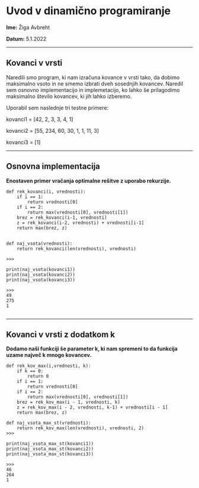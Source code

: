 # Uvod v dinamično programiranje

**Ime:** Žiga Avbreht

**Datum:** 5.1.2022

---
## Kovanci v vrsti
Naredili smo program, ki nam izračuna kovance v vrsti tako, da dobimo maksimalno vsoto in ne smemo izbrati dveh sosednjih
kovancev. Naredil sem osnovno implementacijo in implemetacijo, ko lahko še prilagodimo maksimalno
število kovancev, ki jih lahko izberemo.

Uporabil sem naslednje tri testne primere:


kovanci1 = [42, 2, 3, 3, 4, 1]

kovanci2 = [55, 234, 60, 30, 1, 1, 11, 3]

kovanci3 = [1]


---

## Osnovna implementacija

**Enostaven primer vračanja optimalne rešitve z uporabo rekurzije.**
```
def rek_kovanci(i, vrednosti):
    if i == 1:
        return vrednosti[0]
    if i == 2:
        return max(vrednosti[0], vrednosti[1])
    brez = rek_kovanci(i-1, vrednosti)
    z = rek_kovanci(i-2, vrednosti) + vrednosti[i-1]
    return max(brez, z)


def naj_vsota(vrednosti):
    return rek_kovanci(len(vrednosti), vrednosti)

>>>

print(naj_vsota(kovanci1))
print(naj_vsota(kovanci2))
print(naj_vsota(kovanci3))

>>>
49
275
1


```

---

## Kovanci v vrsti z dodatkom k

**Dodamo naši funkciji še parameter k, ki nam spremeni to da funkcija uzame največ k mnogo
kovancev.**

```
def rek_kov_max(i,vrednosti, k):
    if k == 0:
        return 0
    if i == 1:
        return vrednosti[0]
    if i == 2:
        return max(vrednosti[0], vrednosti[1])
    brez = rek_kov_max(i - 1, vrednosti, k)
    z = rek_kov_max(i - 2, vrednosti, k-1) + vrednosti[i - 1]
    return max(brez, z)

def naj_vsota_max_st(vrednosti):
    return rek_kov_max(len(vrednosti), vrednosti, 2)
>>>

print(naj_vsota_max_st(kovanci1))
print(naj_vsota_max_st(kovanci2))
print(naj_vsota_max_st(kovanci3))

>>>
46
264
1

```
